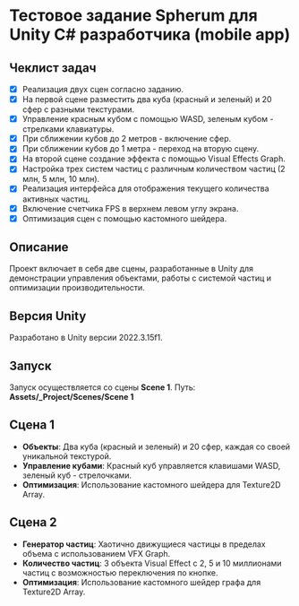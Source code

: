 # Тестовое задание Spherum для Unity C# разработчика (mobile app)

## Чеклист задач

- [x] Реализация двух сцен согласно заданию.
- [x] На первой сцене разместить два куба (красный и зеленый) и 20 сфер с разными текстурами.
- [x] Управление красным кубом с помощью WASD, зеленым кубом - стрелками клавиатуры.
- [x] При сближении кубов до 2 метров - включение сфер.
- [x] При сближении кубов до 1 метра - переход на вторую сцену.
- [x] На второй сцене создание эффекта с помощью Visual Effects Graph.
- [x] Настройка трех систем частиц с различным количеством частиц (2 млн, 5 млн, 10 млн).
- [x] Реализация интерфейса для отображения текущего количества активных частиц.
- [x] Включение счетчика FPS в верхнем левом углу экрана.
- [x] Оптимизация сцен с помощью кастомного шейдера.

## Описание

Проект включает в себя две сцены, разработанные в Unity для демонстрации управления объектами, работы с системой частиц и оптимизации производительности.

## Версия Unity

Разработано в Unity версии 2022.3.15f1.

## Запуск

Запуск осуществляется со сцены **Scene 1**. 
Путь: **Assets/_Project/Scenes/Scene 1**

## Сцена 1

- **Объекты**: Два куба (красный и зеленый) и 20 сфер, каждая со своей уникальной текстурой.
- **Управление кубами**: Красный куб управляется клавишами WASD, зеленый куб - стрелочками.
- **Оптимизация**: Использование кастомного шейдера для Texture2D Array.

## Сцена 2

- **Генератор частиц**: Хаотично движущиеся частицы в пределах объема с использованием VFX Graph.
- **Количество частиц**: 3 объекта Visual Effect с 2, 5 и 10 миллионами частиц с возможностью переключения по кнопке.
- **Оптимизация**: Использование кастомного шейдер графа для Texture2D Array.




